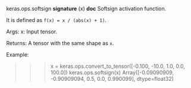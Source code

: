 keras.ops.softsign
__signature__
(x)
__doc__
Softsign activation function.

It is defined as `f(x) = x / (abs(x) + 1)`.

Args:
    x: Input tensor.

Returns:
    A tensor with the same shape as `x`.

Example:

>>> x = keras.ops.convert_to_tensor([-0.100, -10.0, 1.0, 0.0, 100.0])
>>> keras.ops.softsign(x)
Array([-0.09090909, -0.90909094, 0.5, 0.0, 0.990099], dtype=float32)
